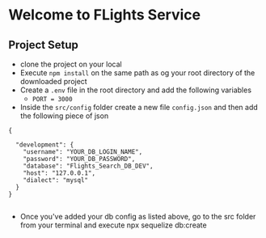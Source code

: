 # Welcome to FLights Service

## Project Setup
- clone the project on your local
- Execute `npm install` on the same path as og your root directory of the downloaded project
- Create  a `.env` file in the root directory and add the following variables
    - `PORT = 3000`
- Inside the `src/config` folder create a new file `config.json` and then add the following piece of json

```
{

  "development": {
    "username": "YOUR_DB_LOGIN_NAME",
    "password": "YOUR_DB_PASSWORD",
    "database": "Flights_Search_DB_DEV",
    "host": "127.0.0.1",
    "dialect": "mysql"
  } 
} 


```

- Once you've added your db config as listed above, go to the src folder from your terminal and execute npx sequelize db:create